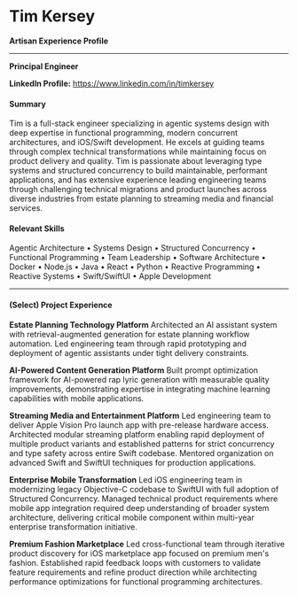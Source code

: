 # Tim Kersey

**Artisan Experience Profile**

---

**Principal Engineer**

**LinkedIn Profile:** https://www.linkedin.com/in/timkersey

#### Summary

Tim is a full-stack engineer specializing in agentic systems design with deep expertise in functional programming, modern concurrent architectures, and iOS/Swift development. He excels at guiding teams through complex technical transformations while maintaining focus on product delivery and quality. Tim is passionate about leveraging type systems and structured concurrency to build maintainable, performant applications, and has extensive experience leading engineering teams through challenging technical migrations and product launches across diverse industries from estate planning to streaming media and financial services.

#### Relevant Skills

Agentic Architecture • Systems Design • Structured Concurrency • Functional Programming • Team Leadership • Software Architecture • Docker • Node.js • Java • React • Python • Reactive Programming • Reactive Systems • Swift/SwiftUI • Apple Development

---

#### (Select) Project Experience

**Estate Planning Technology Platform**
Architected an AI assistant system with retrieval-augmented generation for estate planning workflow automation. Led engineering team through rapid prototyping and deployment of agentic assistants under tight delivery constraints.

**AI-Powered Content Generation Platform**
Built prompt optimization framework for AI-powered rap lyric generation with measurable quality improvements, demonstrating expertise in integrating machine learning capabilities with mobile applications.

**Streaming Media and Entertainment Platform**
Led engineering team to deliver Apple Vision Pro launch app with pre-release hardware access. Architected modular streaming platform enabling rapid deployment of multiple product variants and established patterns for strict concurrency and type safety across entire Swift codebase. Mentored organization on advanced Swift and SwiftUI techniques for production applications.

**Enterprise Mobile Transformation**
Led iOS engineering team in modernizing legacy Objective-C codebase to SwiftUI with full adoption of Structured Concurrency. Managed technical product requirements where mobile app integration required deep understanding of broader system architecture, delivering critical mobile component within multi-year enterprise transformation initiative.

**Premium Fashion Marketplace**
Led cross-functional team through iterative product discovery for iOS marketplace app focused on premium men's fashion. Established rapid feedback loops with customers to validate feature requirements and refine product direction while architecting performance optimizations for functional programming architectures.
